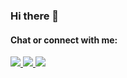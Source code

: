 ### Hi there 👋

#### Chat or connect with me: 
<a href="https://www.linkedin.com/in/sjzahra/">
<img src="https://img.shields.io/badge/linkedin-%230077B5.svg?style=for-the-badge&logo=linkedin&logoColor=white">
</a>

<a href="https://discord.com/users/909833273520304258">
<img src="https://img.shields.io/badge/Discord-%235865F2.svg?style=for-the-badge&logo=discord&logoColor=white">
</a>

<a href="https://open.spotify.com/user/317bo6kjunjpfvchigaowh2ojhna?si=987345772d764596">
<img src="https://img.shields.io/badge/Spotify-1ED760?style=for-the-badge&logo=spotify&logoColor=white">
</a>

  

